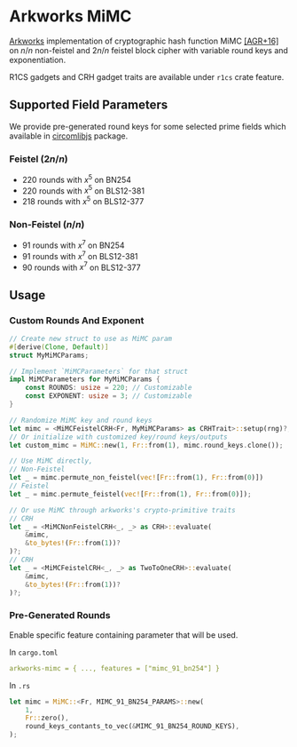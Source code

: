 # Arkworks MiMC

[Arkworks](https://github.com/arkworks-rs/) implementation of cryptographic hash function MiMC [[AGR+16]](https://eprint.iacr.org/2016/492.pdf) on $n/n$ non-feistel and $2n/n$ feistel block cipher with variable round keys and exponentiation.

R1CS gadgets and CRH gadget traits are available under `r1cs` crate feature.

## Supported Field Parameters

We provide pre-generated round keys for some selected prime fields which available in [circomlibjs](https://github.com/iden3/circomlibjs/blob/main/src/mimcsponge.js) package.

### Feistel ($2n/n$)

- 220 rounds with $x^5$ on BN254
- 220 rounds with $x^5$ on BLS12-381
- 218 rounds with $x^5$ on BLS12-377

### Non-Feistel ($n/n$)

- 91 rounds with $x^7$ on BN254
- 91 rounds with $x^7$ on BLS12-381
- 90 rounds with $x^7$ on BLS12-377

## Usage

### Custom Rounds And Exponent

```rust
// Create new struct to use as MiMC param
#[derive(Clone, Default)]
struct MyMiMCParams;

// Implement `MiMCParameters` for that struct
impl MiMCParameters for MyMiMCParams {
    const ROUNDS: usize = 220; // Customizable
    const EXPONENT: usize = 3; // Customizable
}

// Randomize MiMC key and round keys
let mimc = <MiMCFeistelCRH<Fr, MyMiMCParams> as CRHTrait>::setup(rng)?;
// Or initialize with customized key/round keys/outputs
let custom_mimc = MiMC::new(1, Fr::from(1), mimc.round_keys.clone());

// Use MiMC directly,
// Non-Feistel
let _ = mimc.permute_non_feistel(vec![Fr::from(1), Fr::from(0)])
// Feistel
let _ = mimc.permute_feistel(vec![Fr::from(1), Fr::from(0)]);

// Or use MiMC through arkworks's crypto-primitive traits
// CRH
let _ = <MiMCNonFeistelCRH<_, _> as CRH>::evaluate(
    &mimc,
    &to_bytes!(Fr::from(1))?
)?;
// CRH
let _ = <MiMCFeistelCRH<_, _> as TwoToOneCRH>::evaluate(
    &mimc,
    &to_bytes!(Fr::from(1))?
)?;
```

### Pre-Generated Rounds

Enable specific feature containing parameter that will be used.

In `cargo.toml`

```yaml
arkworks-mimc = { ..., features = ["mimc_91_bn254"] }
```

In `.rs`

```rust
let mimc = MiMC::<Fr, MIMC_91_BN254_PARAMS>::new(
    1,
    Fr::zero(),
    round_keys_contants_to_vec(&MIMC_91_BN254_ROUND_KEYS),
);
```
